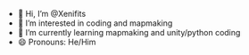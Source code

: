 - 👋 Hi, I’m @Xenifits
- 👀 I’m interested in coding and mapmaking
- 🌱 I’m currently learning mapmaking and unity/python coding
- 😄 Pronouns: He/Him
